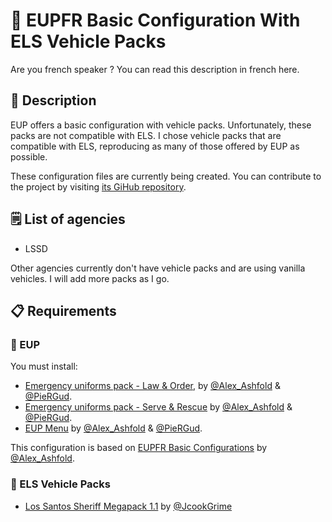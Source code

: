 # 🔧 EUPFR Basic Configuration With ELS Vehicle Packs

Are you french speaker ? You can read this description in french here.

## 📝 Description

EUP offers a basic configuration with vehicle packs. Unfortunately, these packs are not compatible with ELS. I chose vehicle packs that are compatible with ELS, reproducing as many of those offered by EUP as possible.

These configuration files are currently being created. You can contribute to the project by visiting [its GiHub repository](https://github.com/SebastienCozeDev/EUPFR-Basic-Configuration-With-ELS-Packs).

## 🗒️ List of agencies

- LSSD

Other agencies currently don't have vehicle packs and are using vanilla vehicles. I will add more packs as I go.

## 📋 Requirements

### 👕 EUP

You must install:

- [Emergency uniforms pack - Law & Order](https://www.lcpdfr.com/downloads/gta5mods/character/8151-emergency-uniforms-pack-law-order/), by [@Alex_Ashfold](https://www.lcpdfr.com/profile/218345-alex_ashfold/) & [@PieRGud](https://www.lcpdfr.com/profile/2894-piergud/).
- [Emergency uniforms pack - Serve & Rescue](https://www.lcpdfr.com/downloads/gta5mods/character/16256-emergency-uniforms-pack-serve-rescue/) by [@Alex_Ashfold](https://www.lcpdfr.com/profile/218345-alex_ashfold/) & [@PieRGud](https://www.lcpdfr.com/profile/2894-piergud/).
- [EUP Menu](https://www.lcpdfr.com/downloads/gta5mods/scripts/13245-eup-menu/) by [@Alex_Ashfold](https://www.lcpdfr.com/profile/218345-alex_ashfold/) & [@PieRGud](https://www.lcpdfr.com/profile/2894-piergud/).

This configuration is based on [EUPFR Basic Configurations](https://www.lcpdfr.com/downloads/gta5mods/datafile/22400-eupfr-basic-configurations/) by [@Alex_Ashfold](https://www.lcpdfr.com/profile/218345-alex_ashfold/).

### 🚗 ELS Vehicle Packs

- [Los Santos Sheriff Megapack 1.1](https://modification-universe.com/forums/resources/los-santos-sheriff-megapack.604/) by [@JcookGrime](https://modification-universe.com/forums/members/jcookgrime.836/)
